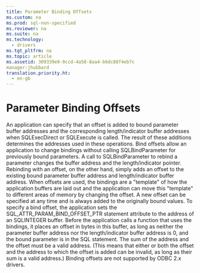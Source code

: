 ```yaml
---
title: Parameter Binding Offsets
ms.custom: na
ms.prod: sql-non-specified
ms.reviewer: na
ms.suite: na
ms.technology: 
  - drivers
ms.tgt_pltfrm: na
ms.topic: article
ms.assetid: 309339e9-9ccd-4a58-8aa4-b6dc88f4eb7c
manager:jhubbard
translation.priority.ht: 
  - en-gb
---
```

# Parameter Binding Offsets
<?xml version="1.0" encoding="utf-8"?>
<developerConceptualDocument xmlns="http://ddue.schemas.microsoft.com/authoring/2003/5" xmlns:xlink="http://www.w3.org/1999/xlink" xmlns:xsi="http://www.w3.org/2001/XMLSchema-instance" xsi:schemaLocation="http://ddue.schemas.microsoft.com/authoring/2003/5 http://dduestorage.blob.core.windows.net/ddueschema/developer.xsd">
  <introduction>
    <para>An application can specify that an offset is added to bound parameter buffer addresses and the corresponding length/indicator buffer addresses when <legacyBold>SQLExecDirect</legacyBold> or <legacyBold>SQLExecute</legacyBold> is called. The result of these additions determines the addresses used in these operations.</para>
    <para>Bind offsets allow an application to change bindings without calling <legacyBold>SQLBindParameter</legacyBold> for previously bound parameters. A call to <legacyBold>SQLBindParameter</legacyBold> to rebind a parameter changes the buffer address and the length/indicator pointer. Rebinding with an offset, on the other hand, simply adds an offset to the existing bound parameter buffer address and length/indicator buffer address. When offsets are used, the bindings are a "template" of how the application buffers are laid out and the application can move this "template" to different areas of memory by changing the offset. A new offset can be specified at any time and is always added to the originally bound values.</para>
    <para>To specify a bind offset, the application sets the SQL_ATTR_PARAM_BIND_OFFSET_PTR statement attribute to the address of an SQLINTEGER buffer. Before the application calls a function that uses the bindings, it places an offset in bytes in this buffer, as long as neither the parameter buffer address nor the length/indicator buffer address is 0, and the bound parameter is in the SQL statement. The sum of the address and the offset must be a valid address. (This means that either or both the offset and the address to which the offset is added can be invalid, as long as their sum is a valid address.)</para>
    <alert class="note">
      <para>Binding offsets are not supported by ODBC 2.<legacyItalic>x</legacyItalic> drivers.</para>
    </alert>
  </introduction>
  <relatedTopics />
</developerConceptualDocument>